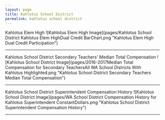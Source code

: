 ```yaml
---
layout: page
title: Kahlotus School District
permalink: kahlotus school district
---
```



Kahlotus Elem   High
![Kahlotus Elem   High Image](pages/Kahlotus School District Kahlotus Elem   HighDual Credit BarChart.png "Kahlotus Elem   High Dual Credit Participation")

___

Kahlotus School District Secondary Teachers' Median Total Compensation
![Kahlotus School District Image](pages/2016-2017Median Total Compensation for Secondary TeachersAll WA School Districts With Kahlotus Highlighted.png "Kahlotus School District Secondary Teachers Median Total Compensation")

___

Kahlotus School District Superintendent Compensation History
![Kahlotus School District Image](pages/WA School District Compensation History for Kahlotus Superintendent ConstantDollars.png "Kahlotus School District Superintendent Compensation History")

___

